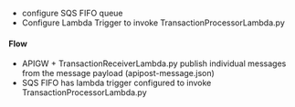 - configure SQS FIFO queue
- Configure Lambda Trigger to invoke TransactionProcessorLambda.py

#### Flow
- APIGW + TransactionReceiverLambda.py publish individual messages from the message payload (apipost-message.json)
- SQS FIFO has lambda trigger configured to invoke TransactionProcessorLambda.py
